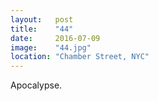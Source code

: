 ```yaml
---
layout:   post
title:    "44"
date:     2016-07-09
image:    "44.jpg"
location: "Chamber Street, NYC"
---
```


Apocalypse.
